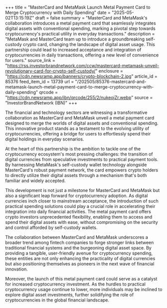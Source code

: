 +++
title = "MasterCard and MetaMask Launch Metal Payment Card to Merge Cryptocurrency with Daily Spending"
date = "2025-05-02T13:15:19Z"
draft = false
summary = "MasterCard and MetaMask's collaboration introduces a metal payment card that seamlessly integrates digital assets with conventional spending, marking a pivotal step towards cryptocurrency's practical utility in everyday transactions."
description = "MetaMask and MasterCard team up to introduce a groundbreaking self-custody crypto card, changing the landscape of digital asset usage. This partnership could lead to increased acceptance and integration of cryptocurrencies in daily transactions, offering a new level of convenience for users."
source_link = "https://rss.investorbrandnetwork.com/ccw/mastercard-metamask-unveil-revolutionary-card-for-crypto-self-custody/"
enclosure = "https://cdn.newsramp.app/banners/crypto-blockchain-2.jpg"
article_id = 85376
feed_item_id = 13739
url = "/202505/85376-mastercard-and-metamask-launch-metal-payment-card-to-merge-cryptocurrency-with-daily-spending"
qrcode = "https://cdn.newsramp.app/ibn/qrcode/255/2/nukeojZr.webp"
source = "InvestorBrandNetwork (IBN)"
+++

<p>The financial and technology sectors are witnessing a transformative collaboration as MasterCard and MetaMask unveil a metal payment card designed to merge the worlds of digital assets and conventional spending. This innovative product stands as a testament to the evolving utility of cryptocurrencies, offering a bridge for users to effortlessly spend their digital holdings in everyday scenarios.</p><p>At the heart of this partnership is the ambition to tackle one of the cryptocurrency ecosystem's most pressing challenges: the transition of digital currencies from speculative investments to practical payment tools. By harnessing MetaMask's self-custody wallet technology alongside MasterCard's robust payment network, the card empowers crypto holders to directly utilize their digital assets through a mechanism that's both familiar and widely accepted.</p><p>This development is not just a milestone for MasterCard and MetaMask but also a significant leap forward for cryptocurrency adoption. As digital currencies inch closer to mainstream acceptance, the introduction of such practical spending solutions could play a crucial role in accelerating their integration into daily financial activities. The metal payment card offers crypto investors unprecedented flexibility, enabling them to access and spend their digital assets with ease, without compromising on the security and control afforded by self-custody wallets.</p><p>The collaboration between MasterCard and MetaMask underscores a broader trend among fintech companies to forge stronger links between traditional financial systems and the burgeoning digital asset space. By providing a tangible, user-friendly avenue for cryptocurrency spending, these entities are not only enhancing the practicality of digital currencies but also positioning themselves as pioneers in the next wave of financial innovation.</p><p>Moreover, the launch of this metal payment card could serve as a catalyst for increased cryptocurrency investment. As the hurdles to practical cryptocurrency usage continue to lower, more individuals may be inclined to explore digital asset investments, further solidifying the role of cryptocurrencies in the global financial landscape.</p>